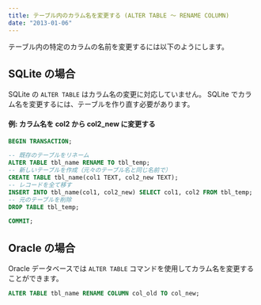 ```yaml
---
title: テーブル内のカラム名を変更する (ALTER TABLE ～ RENAME COLUMN)
date: "2013-01-06"
---
```


テーブル内の特定のカラムの名前を変更するには以下のようにします。

SQLite の場合
----

SQLite の `ALTER TABLE` はカラム名の変更に対応していません。
SQLite でカラム名を変更するには、テーブルを作り直す必要があります。

#### 例: カラム名を col2 から col2_new に変更する

~~~ sql
BEGIN TRANSACTION;

-- 既存のテーブルをリネーム
ALTER TABLE tbl_name RENAME TO tbl_temp;
-- 新しいテーブルを作成（元々のテーブル名と同じ名前で）
CREATE TABLE tbl_name(col1 TEXT, col2_new TEXT);
-- レコードを全て移す
INSERT INTO tbl_name(col1, col2_new) SELECT col1, col2 FROM tbl_temp;
-- 元のテーブルを削除
DROP TABLE tbl_temp;

COMMIT;
~~~


Oracle の場合
----

Oracle データベースでは `ALTER TABLE` コマンドを使用してカラム名を変更することができます。

~~~ sql
ALTER TABLE tbl_name RENAME COLUMN col_old TO col_new;
~~~

